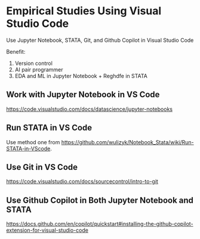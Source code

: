# Empirical Studies Using Visual Studio Code
Use Jupyter Notebook, STATA, Git, and Github Copilot in Visual Studio Code

Benefit:
1. Version control
2. AI pair programmer
3. EDA and ML in Jupyter Notebook + Reghdfe in STATA

## Work with Jupyter Notebook in VS Code
https://code.visualstudio.com/docs/datascience/jupyter-notebooks

## Run STATA in VS Code
Use method one from https://github.com/wulizyk/Notebook_Stata/wiki/Run-STATA-in-VScode.

## Use Git in VS Code
https://code.visualstudio.com/docs/sourcecontrol/intro-to-git

## Use Github Copilot in Both Jupyter Notebook and STATA
https://docs.github.com/en/copilot/quickstart#installing-the-github-copilot-extension-for-visual-studio-code